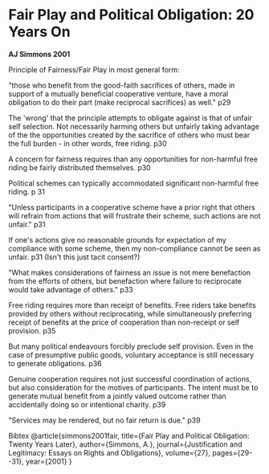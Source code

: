 Fair Play and Political Obligation: 20 Years On
==============================================

**AJ Simmons 2001**

Principle of Fairness/Fair Play in most general form:

"those who benefit from the good-faith sacrifices of others, made in support of a mutually beneficial cooperative venture, have a moral obligation to do their part (make reciprocal sacrifices) as well." p29

The 'wrong' that the principle attempts to obligate against is that of unfair self selection. Not necessarily harming others but unfairly taking advantage of the the opportunities created by the sacrifice of others who must bear the full burden - in other words, free riding. p30

A concern for fairness requires than any opportunities for non-harmful free riding be fairly distributed themselves. p30

Political schemes can typically accommodated significant non-harmful free riding. p 31

"Unless participants in a cooperative scheme have a prior right that others will refrain from actions that will frustrate their scheme, such actions are not unfair." p31

If one's actions give no reasonable grounds for expectation of my compliance with some scheme, then my non-compliance cannot be seen as unfair. p31 (Isn't this just tacit consent?)

"What makes considerations of fairness an issue is not mere benefaction from the efforts of others, but benefaction where failure to reciprocate would take advantage of others." p33

Free riding requires more than receipt of benefits. Free riders take benefits provided by others without reciprocating, while simultaneously preferring receipt of benefits at the price of cooperation than non-receipt or self provision.  p35

But many political endeavours forcibly preclude self provision.  Even in the case of presumptive public goods, voluntary acceptance is still necessary to generate obligations. p36

Genuine cooperation requires not just successful coordination of actions, but also consideration for the motives of participants.  The intent must be to generate mutual benefit from a jointly valued outcome rather than accidentally doing so or intentional charity. p39

"Services may be rendered, but no fair return is due." p39



Bibtex
  @article{simmons2001fair,
    title={Fair Play and Political Obligation: Twenty Years Later},
    author={Simmons, A.},
    journal={Justification and Legitimacy: Essays on Rights and Obligations},
    volume={27},
    pages={29--31},
    year={2001}
  }